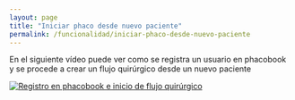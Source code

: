 ```yaml
---
layout: page
title: "Iniciar phaco desde nuevo paciente"
permalink: /funcionalidad/iniciar-phaco-desde-nuevo-paciente
---
```



En el siguiente vídeo puede ver como se registra un usuario en phacobook y se procede a crear un flujo quirúrgico desde un nuevo paciente

[![Registro en phacobook e inicio de flujo quirúrgico](https://docs.phacobook.com/assets/images/videoThumbnail.png)](https://www.phacobook.com/assets/video/registerUserAdminSample.mp4 "Registro en phacobook e inicio de flujo quirúrgico")
